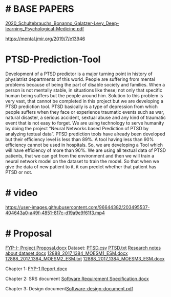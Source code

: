 # # BASE PAPERS 
[2020_Schultebrauchs_Bonanno_Galatzer-Levy_Deep-learning_Psychological-Medicine.pdf](https://github.com/Azka1212/PTSD-Prediction-Tool/files/8618544/2020_Schultebrauchs_Bonanno_Galatzer-Levy_Deep-learning_Psychological-Medicine.pdf)

https://mental.jmir.org/2019/7/e13946


# PTSD-Prediction-Tool
Development of a PTSD predictor is a major turning point in history of physiatrist departments of this world. People are suffering from mental problems because of being the part of disable society and families. When a person is not mentally stable, in situations like these; not only that specific human being suffers but the people around him. Solution to this problem is very vast, that cannot be completed in this project but we are developing a PTSD prediction tool. PTSD basically is a type of depression from which people suffers when they face or experience traumatic events such as war, natural disaster, a serious accident, sextual abuse and any kind of traumatic event that is not easy to forget. We are using technology to serve humanity by doing the project “Neural Networks based Prediction of PTSD by analyzing textual data”. PTSD prediction tools have already been developed but their efficiency level is less than 89%. A tool having less than 90% efficiency cannot be used in hospitals. So, we are developing a Tool which will have efficiency of more than 90%. We are using all textual data of PTSD patients, that we can get from the environment and then we will train a neural network model on the dataset to train the model. So that when we give the data of new patient to it, it can predict whether that patient has PTSD or not.
# # video

https://user-images.githubusercontent.com/96644382/203495537-404643a0-a49f-4851-817c-d19a9e9f61f3.mp4

# # Proposal 

[FYP-I- Project Proposal.docx](https://github.com/Azka1212/PTSD-Prediction-Tool/files/8618529/FYP-I-.Project.Proposal.docx)
Dataset:
[PTSD.csv](https://github.com/Azka1212/PTSD-Prediction-Tool/files/10073567/PTSD.csv)
[PTSD.txt](https://github.com/Azka1212/PTSD-Prediction-Tool/files/10073568/PTSD.txt)
[Research notes about dataset.docx](https://github.com/Azka1212/PTSD-Prediction-Tool/files/10073570/Research.notes.about.dataset.docx)
[12888_2017_1384_MOESM1_ESM.docx](https://github.com/Azka1212/PTSD-Prediction-Tool/files/10073571/12888_2017_1384_MOESM1_ESM.docx)
[12888_2017_1384_MOESM2_ESM.txt](https://github.com/Azka1212/PTSD-Prediction-Tool/files/10073572/12888_2017_1384_MOESM2_ESM.txt)
[12888_2017_1384_MOESM3_ESM.docx](https://github.com/Azka1212/PTSD-Prediction-Tool/files/10073573/12888_2017_1384_MOESM3_ESM.docx)

Chapter 1:
[FYP-1 Report.docx](https://github.com/Azka1212/PTSD-Prediction-Tool/files/10073560/FYP-1.Report.docx)

Chapter 2: SRS document 
[Software Requirement Specification.docx](https://github.com/Azka1212/PTSD-Prediction-Tool/files/10073564/Software.Requirement.Specification.docx)

Chapter 3:
Design document[Software-design-document.pdf](https://github.com/Azka1212/PTSD-Prediction-Tool/files/10770710/Software-design-document.pdf)
 
